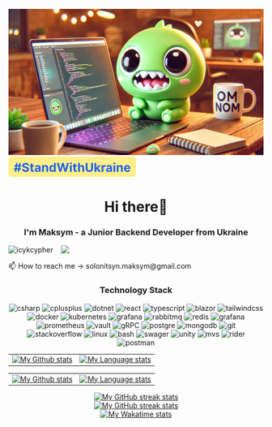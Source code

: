 ![MasterHead](omnom.jpg)
![StandWithUkraine](https://raw.githubusercontent.com/vshymanskyy/StandWithUkraine/main/badges/StandWithUkraine.svg)
<h1 align="center">Hi there👋</h1>
<h3 align="center">I'm Maksym - a Junior Backend Developer from Ukraine</h3>
<img align="right" width="400" src="https://raw.githubusercontent.com/TheDudeThatCode/TheDudeThatCode/master/Assets/Developer.gif">
<p align="left"> <img src="https://komarev.com/ghpvc/?username=icykcypher&label=Profile%20views&color=0e75b6&style=flat" alt="icykcypher" /> </p>
<p>📫 How to reach me → solonitsyn.maksym@gmail.com</p>    
<h3 align="center">Technology Stack</h3>
<p align="center"> 
            <img src="https://cdn.jsdelivr.net/gh/devicons/devicon@latest/icons/csharp/csharp-original.svg" alt="csharp" width="40" height="40"/> 
            <img src="https://cdn.jsdelivr.net/gh/devicons/devicon@latest/icons/cplusplus/cplusplus-original.svg" alt="cplusplus" width="40" height="40"/>
            <img src="https://cdn.jsdelivr.net/gh/devicons/devicon@latest/icons/dot-net/dot-net-original.svg" alt="dotnet" width="40" height="40"/> 
            <img src="https://cdn.jsdelivr.net/gh/devicons/devicon@latest/icons/react/react-original.svg" alt="react" width="40" height="40"/>
            <img src="https://cdn.jsdelivr.net/gh/devicons/devicon@latest/icons/typescript/typescript-original.svg" alt="typescript" width="40" height="40"/>
            <img src="https://cdn.jsdelivr.net/gh/devicons/devicon@latest/icons/blazor/blazor-original.svg"  alt="blazor" width="40" height="40"/> 
            <img src="https://cdn.jsdelivr.net/gh/devicons/devicon@latest/icons/tailwindcss/tailwindcss-original-wordmark.svg" alt="tailwindcss" width="40" height="40"/>
            <img src="https://cdn.jsdelivr.net/gh/devicons/devicon@latest/icons/docker/docker-original.svg"  alt="docker" width="40" height="40"/>
            <img src="https://cdn.jsdelivr.net/gh/devicons/devicon@latest/icons/kubernetes/kubernetes-original.svg" alt="kubernetes" width="40" height="40"/>
            <img src="https://cdn.jsdelivr.net/gh/devicons/devicon@latest/icons/nginx/nginx-original.svg" alt="grafana" width="40" height="40"/>
            <img src="https://cdn.jsdelivr.net/gh/devicons/devicon@latest/icons/rabbitmq/rabbitmq-original.svg" alt="rabbitmq" width="40" height="40"/>
            <img src="https://cdn.jsdelivr.net/gh/devicons/devicon@latest/icons/redis/redis-original.svg" alt="redis" width="40" height="40"/>
            <img src="https://cdn.jsdelivr.net/gh/devicons/devicon@latest/icons/grafana/grafana-original-wordmark.svg" alt="grafana" width="40" height="40"/>
            <img src="https://cdn.jsdelivr.net/gh/devicons/devicon@latest/icons/prometheus/prometheus-original-wordmark.svg" alt="prometheus" width="40" height="40"/>
            <img src="https://cdn.jsdelivr.net/gh/devicons/devicon@latest/icons/vault/vault-plain-wordmark.svg" alt="vault" width="40" height="40"/>
            <img src="https://cdn.jsdelivr.net/gh/devicons/devicon@latest/icons/grpc/grpc-original.svg" alt="gRPC" width="40" height="40"/>
            <img src="https://cdn.jsdelivr.net/gh/devicons/devicon@latest/icons/postgresql/postgresql-original.svg"  alt="postgre" width="40" height="40"/>
            <img src="https://cdn.jsdelivr.net/gh/devicons/devicon@latest/icons/mongodb/mongodb-original-wordmark.svg" alt="mongodb" width="40" height="40"/>
            <img src="https://cdn.jsdelivr.net/gh/devicons/devicon@latest/icons/git/git-original-wordmark.svg"  alt="git" width="40" height="40"/>
            <img src="https://cdn.jsdelivr.net/gh/devicons/devicon@latest/icons/stackoverflow/stackoverflow-original-wordmark.svg" alt="stackoverflow" width="40" height="40"/>
            <img src="https://cdn.jsdelivr.net/gh/devicons/devicon@latest/icons/linux/linux-original.svg" alt="linux" width="40" height="40"/>
            <img src="https://cdn.jsdelivr.net/gh/devicons/devicon@latest/icons/bash/bash-original.svg" alt="bash" width="40" height="40"/>
            <img src="https://cdn.jsdelivr.net/gh/devicons/devicon@latest/icons/swagger/swagger-original.svg"  alt="swager" width="40" height="40"/>
            <img  src="https://cdn.jsdelivr.net/gh/devicons/devicon@latest/icons/unity/unity-original.svg" alt="unity" width="40" height="40"/>
            <img src="https://cdn.jsdelivr.net/gh/devicons/devicon@latest/icons/visualstudio/visualstudio-original.svg"  alt="mvs" width="40" height="40"/>
            <img src="https://cdn.jsdelivr.net/gh/devicons/devicon@latest/icons/rider/rider-original.svg" alt="rider" width="40" height="40"/>
            <img src="https://cdn.jsdelivr.net/gh/devicons/devicon@latest/icons/postman/postman-original.svg" alt="postman" width="40" height="40"/>
</p>

<!--!["Buy Me A Coffee"](https://www.buymeacoffee.com/assets/img/custom_images/orange_img.png)-->

<!-- GRS (Light Mode) -->
<a href="https://github.com/qwerty541#gh-light-mode-only">
  <table cellspacing="0" cellpadding="0">
    <tr>
      <td style="border: 0;">
          <img
            src="https://github-readme-stats-steel-omega.vercel.app/api?username=icykcypher&show_icons=true&include_all_commits=true&hide_border=true&number_format=long&rank_icon=percentile&show=reviews,discussions_started,discussions_answered,prs_merged,prs_merged_percentage#gh-light-mode-only"
            alt="My Github stats"
            height="370"
          />
      </td>
      <td style="border: 0;">
          <img
            src="https://github-readme-stats-steel-omega.vercel.app/api/top-langs/?username=icykcypher&layout=pie&hide_border=true&langs_count=10&size_weight=0.5&count_weight=0.5&custom_title=Langs%20distribution%20in%20my%20repos#gh-light-mode-only"
            alt="My Language stats"
            width="280"
          />
      </td>
    </tr>
  </table>
</a>

<!-- GRS (Dark Mode) -->
<a href="https://github.com/qwerty541#gh-dark-mode-only">
  <table cellspacing="0" cellpadding="0">
    <tr>
      <td style="border: 0;">
        <img
          src="https://github-readme-stats-steel-omega.vercel.app/api?username=icykcypher&show_icons=true&include_all_commits=true&icon_color=2d77dc&title_color=2d77dc&text_color=ffffff&bg_color=0d1117&hide_border=true&number_format=long&rank_icon=percentile&show=reviews,discussions_started,discussions_answered,prs_merged,prs_merged_percentage#gh-dark-mode-only"
          alt="My Github stats"
          height="370"
        />
      </td>
      <td style="border: 0;">
        <img
          src="https://github-readme-stats-steel-omega.vercel.app/api/top-langs/?username=icykcypher&layout=pie&icon_color=2d77dc&title_color=2d77dc&text_color=ffffff&bg_color=0d1117&hide_border=true&langs_count=10&size_weight=0.5&count_weight=0.5&custom_title=Langs%20distribution%20in%20my%20repos#gh-dark-mode-only"
          alt="My Language stats"
          width="280"
        />
      </td>
    </tr>
  </table>
</a>

<!-- Streak stats (Light mode) -->
<div align="center">
  <a href="https://github.com/qwerty541#gh-light-mode-only">
    <img
       src="https://github-readme-streak-stats-phi-opal.vercel.app/?user=icykcypher&locale=en&type=svg&hide_border=true&fire=2d77dc&ring=2d77dc&currStreakLabel=000000"
       alt="My GitHub streak stats"
     />
  </a>
</div>


<!-- Streak stats (Dark mode) -->
<div align="center">
  <a href="https://github.com/qwerty541#gh-dark-mode-only">
    <img
       src="https://github-readme-streak-stats-phi-opal.vercel.app/?user=icykcypher&background=0d1117&currStreakNum=ffffff&sideNums=ffffff&currStreakLabel=ffffff&sideLabels=ffffff&dates=ffffff&fire=2d77dc&ring=2d77dc&locale=en&type=svg&hide_border=true"
       alt="My GitHub streak stats"
     />
  </a>
</div>

<!-- WakaTime stats (Light mode) -->
<div align="center">
  <a href="https://github.com/qwerty541#gh-light-mode-only">
    <img
        src="https://github-readme-stats-steel-omega.vercel.app/api/wakatime?username=icykcypher&layout=compact&hide_border=true&custom_title=WakaTime%20Stats%20%28Since%20Feb%2024%202024%29"
        alt="My Wakatime stats"
      />
  </a>
</div>
